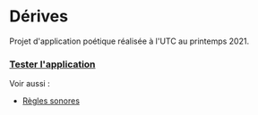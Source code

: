 # Dérives

Projet d'application poétique réalisée à l'UTC au printemps 2021.

### [Tester l'application](Tester.md)

Voir aussi :
- [Règles sonores](Règles%20son.md)
